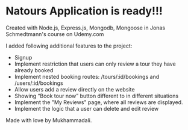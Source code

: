 # Natours Application is ready!!!

Created with Node.js, Express.js, Mongodb, Mongoose in Jonas Schmedtmann's course on Udemy.com

I added following additional features to the project:

- Signup
- Implement restriction that users can only review a tour they have already booked
- Implement nested booking routes: /tours/:id/bookings and /users/:id/bookings
- Allow users add a review directly on the website
- Showing “Book tour now” button different to in different situations
- Implement the "My Reviews" page, where all reviews are displayed.
- Implement the logic that a user can delete and edit review

Made with love by Mukhammadali.
